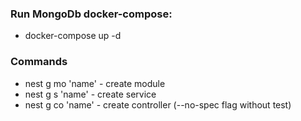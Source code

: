 ### Run MongoDb docker-compose: 
  - docker-compose up -d
  
### Commands 

  - nest g mo 'name' - create module
  - nest g s 'name' - create service
  - nest g co 'name' - create controller (--no-spec flag without test)
